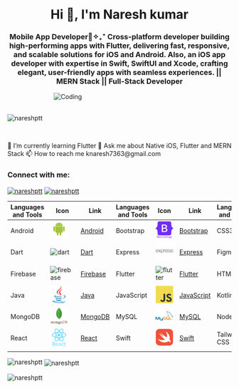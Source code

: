 <h1 align="center">Hi 👋, I'm Naresh kumar</h1>

<h3 align="center">Mobile App Developer📲✧₊⁺
Cross-platform developer building high-performing apps with Flutter, delivering fast, responsive, and scalable solutions for iOS and Android. Also, an iOS app developer with expertise in Swift, SwiftUI and Xcode, crafting elegant, user-friendly apps with seamless experiences. || MERN Stack || Full-Stack Developer</h3> <img align= "right" alt="Coding" width= "400" src="https://physicsgurukul.files.wordpress.com/2019/02/character-1.gif"> <br><br>

<p align="left"> <img src="https://komarev.com/ghpvc/?username=nareshptt&label=Profile%20views&color=0e75b6&style=flat" alt="nareshptt" /> </p> <p align="left"> <a href="https://twitter.com/" target="blank"><img src="https://img.shields.io/twitter/follow/?logo=twitter&style=for-the-badge" alt="" /></a> </p>
🌱 I’m currently learning Flutter
💬 Ask me about Native iOS, Flutter and MERN Stack
📫 How to reach me knaresh7363@gmail.com
<h3 align="left">Connect with me:</h3> <p align="left"> <a href="https://linkedin.com/in/nareshptt" target="blank"><img align="center" src="https://raw.githubusercontent.com/rahuldkjain/github-profile-readme-generator/master/src/images/icons/Social/linked-in-alt.svg" alt="nareshptt" height="30" width="40" /></a> <a href="https://instagram.com/nareshptt" target="blank"><img align="center" src="https://raw.githubusercontent.com/rahuldkjain/github-profile-readme-generator/master/src/images/icons/Social/instagram.svg" alt="nareshptt" height="30" width="40" /></a> </p> <table style="width: 100%; border-collapse: collapse;"> <thead> <tr> <th>Languages and Tools</th> <th>Icon</th> <th>Link</th> <th>Languages and Tools</th> <th>Icon</th> <th>Link</th> <th>Languages and Tools</th> <th>Icon</th> <th>Link</th> </tr> </thead> <tbody> <tr> <td>Android</td> <td><img src="https://raw.githubusercontent.com/devicons/devicon/master/icons/android/android-original-wordmark.svg" alt="android" width="40" height="40"/></td> <td><a href="https://developer.android.com" target="_blank" rel="noreferrer">Android</a></td> <td>Bootstrap</td> <td><img src="https://raw.githubusercontent.com/devicons/devicon/master/icons/bootstrap/bootstrap-plain-wordmark.svg" alt="bootstrap" width="40" height="40"/></td> <td><a href="https://getbootstrap.com" target="_blank" rel="noreferrer">Bootstrap</a></td> <td>CSS3</td> <td><img src="https://raw.githubusercontent.com/devicons/devicon/master/icons/css3/css3-original-wordmark.svg" alt="css3" width="40" height="40"/></td> <td><a href="https://www.w3schools.com/css/" target="_blank" rel="noreferrer">CSS3</a></td> </tr> <tr> <td>Dart</td> <td><img src="https://www.vectorlogo.zone/logos/dartlang/dartlang-icon.svg" alt="dart" width="40" height="40"/></td> <td><a href="https://dart.dev" target="_blank" rel="noreferrer">Dart</a></td> <td>Express</td> <td><img src="https://raw.githubusercontent.com/devicons/devicon/master/icons/express/express-original-wordmark.svg" alt="express" width="40" height="40"/></td> <td><a href="https://expressjs.com" target="_blank" rel="noreferrer">Express</a></td> <td>Figma</td> <td><img src="https://www.vectorlogo.zone/logos/figma/figma-icon.svg" alt="figma" width="40" height="40"/></td> <td><a href="https://www.figma.com/" target="_blank" rel="noreferrer">Figma</a></td> </tr> <tr> <td>Firebase</td> <td><img src="https://www.vectorlogo.zone/logos/firebase/firebase-icon.svg" alt="firebase" width="40" height="40"/></td> <td><a href="https://firebase.google.com/" target="_blank" rel="noreferrer">Firebase</a></td> <td>Flutter</td> <td><img src="https://www.vectorlogo.zone/logos/flutterio/flutterio-icon.svg" alt="flutter" width="40" height="40"/></td> <td><a href="https://flutter.dev" target="_blank" rel="noreferrer">Flutter</a></td> <td>HTML5</td> <td><img src="https://raw.githubusercontent.com/devicons/devicon/master/icons/html5/html5-original-wordmark.svg" alt="html5" width="40" height="40"/></td> <td><a href="https://www.w3.org/html/" target="_blank" rel="noreferrer">HTML5</a></td> </tr> <tr> <td>Java</td> <td><img src="https://raw.githubusercontent.com/devicons/devicon/master/icons/java/java-original.svg" alt="java" width="40" height="40"/></td> <td><a href="https://www.java.com" target="_blank" rel="noreferrer">Java</a></td> <td>JavaScript</td> <td><img src="https://raw.githubusercontent.com/devicons/devicon/master/icons/javascript/javascript-original.svg" alt="javascript" width="40" height="40"/></td> <td><a href="https://developer.mozilla.org/en-US/docs/Web/JavaScript" target="_blank" rel="noreferrer">JavaScript</a></td> <td>Kotlin</td> <td><img src="https://www.vectorlogo.zone/logos/kotlinlang/kotlinlang-icon.svg" alt="kotlin" width="40" height="40"/></td> <td><a href="https://kotlinlang.org" target="_blank" rel="noreferrer">Kotlin</a></td> </tr> <tr> <td>MongoDB</td> <td><img src="https://raw.githubusercontent.com/devicons/devicon/master/icons/mongodb/mongodb-original-wordmark.svg" alt="mongodb" width="40" height="40"/></td> <td><a href="https://www.mongodb.com/" target="_blank" rel="noreferrer">MongoDB</a></td> <td>MySQL</td> <td><img src="https://raw.githubusercontent.com/devicons/devicon/master/icons/mysql/mysql-original-wordmark.svg" alt="mysql" width="40" height="40"/></td> <td><a href="https://www.mysql.com/" target="_blank" rel="noreferrer">MySQL</a></td> <td>Node.js</td> <td><img src="https://raw.githubusercontent.com/devicons/devicon/master/icons/nodejs/nodejs-original-wordmark.svg" alt="nodejs" width="40" height="40"/></td> <td><a href="https://nodejs.org" target="_blank" rel="noreferrer">Node.js</a></td> </tr> <tr> <td>React</td> <td><img src="https://raw.githubusercontent.com/devicons/devicon/master/icons/react/react-original-wordmark.svg" alt="react" width="40" height="40"/></td> <td><a href="https://reactjs.org/" target="_blank" rel="noreferrer">React</a></td> <td>Swift</td> <td><img src="https://raw.githubusercontent.com/devicons/devicon/master/icons/swift/swift-original.svg" alt="swift" width="40" height="40"/></td> <td><a href="https://developer.apple.com/swift/" target="_blank" rel="noreferrer">Swift</a></td> <td>Tailwind CSS</td> <td><img src="https://www.vectorlogo.zone/logos/tailwindcss/tailwindcss-icon.svg" alt="tailwind" width="40" height="40"/></td> <td><a href="https://tailwindcss.com/" target="_blank" rel="noreferrer">Tailwind CSS</a></td> </tr> <tr> <td></td> <td></td> <td></td> <td></td> <td></td> <td></td> </tr> </tbody> </table> <p><img align="left" src="https://github-readme-stats.vercel.app/api/top-langs?username=nareshptt&show_icons=true&locale=en&layout=compact" alt="nareshptt" /></p> <p>&nbsp;<img align="center" src="https://github-readme-stats.vercel.app/api?username=nareshptt&show_icons=true&locale=en" alt="nareshptt" /></p> <p><img align="center" src="https://github-readme-streak-stats.herokuapp.com/?user=nareshptt&" alt="nareshptt" /></p>
